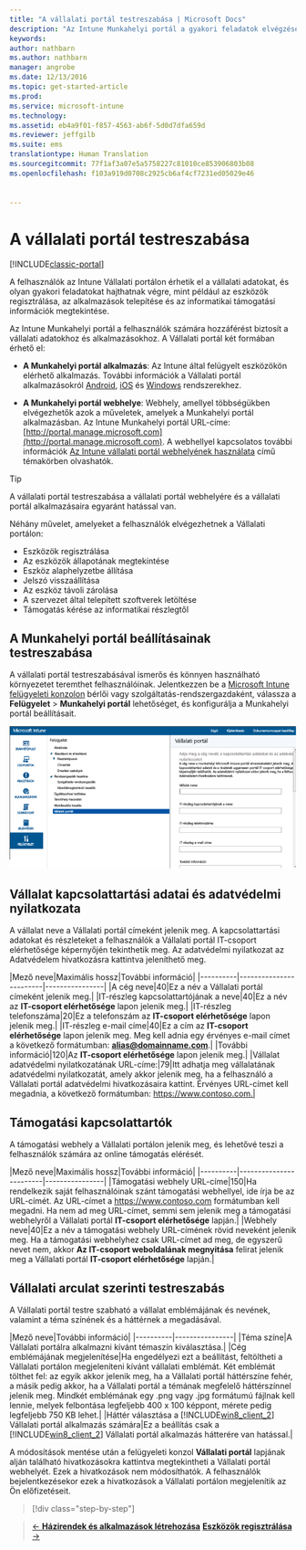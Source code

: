 ```yaml
---
title: "A vállalati portál testreszabása | Microsoft Docs"
description: "Az Intune Munkahelyi portál a gyakori feladatok elvégzését teszi lehetővé a felhasználók számára (például az eszközök regisztrálását, az alkalmazások telepítését és az informatikai osztály adatainak megkeresését)."
keywords: 
author: nathbarn
ms.author: nathbarn
manager: angrobe
ms.date: 12/13/2016
ms.topic: get-started-article
ms.prod: 
ms.service: microsoft-intune
ms.technology: 
ms.assetid: eb4a9f01-f857-4563-ab6f-5d0d7dfa659d
ms.reviewer: jeffgilb
ms.suite: ems
translationtype: Human Translation
ms.sourcegitcommit: 77f1af3a07e5a5758227c81010ce853906803b08
ms.openlocfilehash: f103a919d0708c2925cb6af4cf7231ed05029e46


---
```


# <a name="customize-the-company-portal"></a>A vállalati portál testreszabása

[!INCLUDE[classic-portal](../includes/classic-portal.md)]

A felhasználók az Intune Vállalati portálon érhetik el a vállalati adatokat, és olyan gyakori feladatokat hajthatnak végre, mint például az eszközök regisztrálása, az alkalmazások telepítése és az informatikai támogatási információk megtekintése.

Az Intune Munkahelyi portál a felhasználók számára hozzáférést biztosít a vállalati adatokhoz és alkalmazásokhoz. A Vállalati portál két formában érhető el:

-   **A Munkahelyi portál alkalmazás**: Az Intune által felügyelt eszközökön elérhető alkalmazás. További információk a Vállalati portál alkalmazásokról [Android](/Intune/EndUser/using-your-android-device-with-intune), [iOS](/Intune/EndUser/using-your-iOS-or-macOS-device-with-intune) és [Windows](/Intune/EndUser/using-your-windows-device-with-intune) rendszerekhez.


- **A Munkahelyi portál webhelye**: Webhely, amellyel többségükben elvégezhetők azok a műveletek, amelyek a Munkahelyi portál alkalmazásban. Az Intune Munkahelyi portál URL-címe: [http://portal.manage.microsoft.com](http://portal.manage.microsoft.com). A webhellyel kapcsolatos további információk [Az Intune vállalati portál webhelyének használata](/Intune/EndUser/using-the-intune-company-portal-website) című témakörben olvashatók.

> [!TIP]
> A vállalati portál testreszabása a vállalati portál webhelyére és a vállalati portál alkalmazásaira egyaránt hatással van.

Néhány művelet, amelyeket a felhasználók elvégezhetnek a Vállalati portálon:

-   Eszközök regisztrálása
-   Az eszközök állapotának megtekintése
-   Eszköz alaphelyzetbe állítása
-   Jelszó visszaállítása
-   Az eszköz távoli zárolása
-   A szervezet által telepített szoftverek letöltése
-   Támogatás kérése az informatikai részlegtől

## <a name="customize-company-portal-settings"></a>A Munkahelyi portál beállításainak testreszabása
A vállalati portál testreszabásával ismerős és könnyen használható környezetet teremthet felhasználóinak. Jelentkezzen be a [Microsoft Intune felügyeleti konzolon](https://manage.microsoft.com) bérlői vagy szolgáltatás-rendszergazdaként, válassza a **Felügyelet** &gt; **Munkahelyi portál** lehetőséget, és konfigurálja a Munkahelyi portál beállításait.

![admin-console-admin-workspace-comp-portal-settings](./media/companyportal.png)

## <a name="company-contact-information-and-privacy-statement"></a>Vállalat kapcsolattartási adatai és adatvédelmi nyilatkozata
A vállalat neve a Vállalati portál címeként jelenik meg. A kapcsolattartási adatokat és részleteket a felhasználók a Vállalati portál IT-csoport elérhetősége képernyőjén tekinthetik meg. Az adatvédelmi nyilatkozat az Adatvédelem hivatkozásra kattintva jeleníthető meg.

|Mező neve|Maximális hossz|További információ|
    |----------|------------------------|----------------|
    |A cég neve|40|Ez a név a Vállalati portál címeként jelenik meg.|
    |IT-részleg kapcsolattartójának a neve|40|Ez a név az **IT-csoport elérhetősége** lapon jelenik meg.|
    |IT-részleg telefonszáma|20|Ez a telefonszám az **IT-csoport elérhetősége** lapon jelenik meg.|
    |IT-részleg e-mail címe|40|Ez a cím az **IT-csoport elérhetősége** lapon jelenik meg. Meg kell adnia egy érvényes e-mail címet a következő formátumban: **alias@domainname.com**.|
    |További információ|120|Az **IT-csoport elérhetősége** lapon jelenik meg.|
    |Vállalat adatvédelmi nyilatkozatának URL-címe:|79|Itt adhatja meg vállalatának adatvédelmi nyilatkozatát, amely akkor jelenik meg, ha a felhasználó a Vállalati portál adatvédelmi hivatkozásaira kattint. Érvényes URL-címet kell megadnia, a következő formátumban: https://www.contoso.com.|

## <a name="support-contacts"></a>Támogatási kapcsolattartók
A támogatási webhely a Vállalati portálon jelenik meg, és lehetővé teszi a felhasználók számára az online támogatás elérését.

|Mező neve|Maximális hossz|További információ|
    |----------|------------------------|----------------|
    |Támogatási webhely URL-címe|150|Ha rendelkezik saját felhasználóinak szánt támogatási webhellyel, ide írja be az URL-címét. Az URL-címet a https://www.contoso.com formátumban kell megadni. Ha nem ad meg URL-címet, semmi sem jelenik meg a támogatási webhelyről a Vállalati portál **IT-csoport elérhetősége** lapján.|
    |Webhely neve|40|Ez a név a támogatási webhely URL-címének rövid neveként jelenik meg. Ha a támogatási webhelyhez csak URL-címet ad meg, de egyszerű nevet nem, akkor **Az IT-csoport weboldalának megnyitása** felirat jelenik meg a Vállalati portál **IT-csoport elérhetősége** lapján.|

## <a name="company-branding-customization"></a>Vállalati arculat szerinti testreszabás
A Vállalati portál testre szabható a vállalat emblémájának és nevének, valamint a téma színének és a háttérnek a megadásával.

|Mező neve|További információ|
    |----------|----------------|
    |Téma színe|A Vállalati portálra alkalmazni kívánt témaszín kiválasztása.|
    |Cég emblémájának megjelenítése|Ha engedélyezi ezt a beállítást, feltöltheti a Vállalati portálon megjeleníteni kívánt vállalati emblémát. Két emblémát tölthet fel: az egyik akkor jelenik meg, ha a Vállalati portál háttérszíne fehér, a másik pedig akkor, ha a Vállalati portál a témának megfelelő háttérszínnel jelenik meg. Mindkét emblémának egy .png vagy .jpg formátumú fájlnak kell lennie, melyek felbontása legfeljebb 400 x 100 képpont, mérete pedig legfeljebb 750 KB lehet.|
    |Háttér választása a [!INCLUDE[win8_client_2](../includes/win8_client_2_md.md)] Vállalati portál alkalmazás számára|Ez a beállítás csak a [!INCLUDE[win8_client_2](../includes/win8_client_2_md.md)] Vállalati portál alkalmazás hátterére van hatással.|


A módosítások mentése után a felügyeleti konzol **Vállalati portál** lapjának alján található hivatkozásokra kattintva megtekintheti a Vállalati portál webhelyét. Ezek a hivatkozások nem módosíthatók. A felhasználók bejelentkezésekor ezek a hivatkozások a Vállalati portálon megjelenítik az Ön előfizetéseit.

>[!div class="step-by-step"]

>[&larr; **Házirendek és alkalmazások létrehozása**](.\start-with-a-paid-subscription-to-microsoft-intune-step-6.md)       [**Eszközök regisztrálása** &rarr;](.\start-with-a-paid-subscription-to-microsoft-intune-step-8.md)  



<!--HONumber=Jan17_HO1-->


